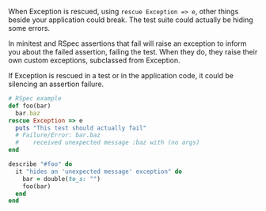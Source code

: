 When Exception is rescued, using `rescue Exception => e`, other things beside your application could break. The test suite could actually be hiding some errors.

In minitest and RSpec assertions that fail will raise an exception to inform you about the failed assertion, failing the test. When they do, they raise their own custom exceptions, subclassed from Exception.

If Exception is rescued in a test or in the application code, it could be silencing an assertion failure.

```ruby    
# RSpec example
def foo(bar)
  bar.baz
rescue Exception => e
  puts "This test should actually fail"
  # Failure/Error: bar.baz
  #    received unexpected message :baz with (no args)
end

describe "#foo" do
  it "hides an 'unexpected message' exception" do
    bar = double(to_s: "")
    foo(bar)
  end
end
```

